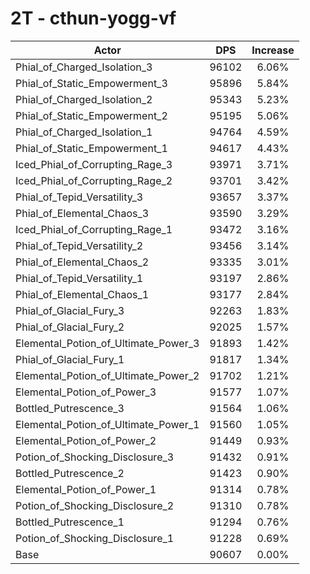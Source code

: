 # 2T - cthun-yogg-vf
| Actor | DPS | Increase |
|---|:---:|:---:|
|Phial_of_Charged_Isolation_3|96102|6.06%|
|Phial_of_Static_Empowerment_3|95896|5.84%|
|Phial_of_Charged_Isolation_2|95343|5.23%|
|Phial_of_Static_Empowerment_2|95195|5.06%|
|Phial_of_Charged_Isolation_1|94764|4.59%|
|Phial_of_Static_Empowerment_1|94617|4.43%|
|Iced_Phial_of_Corrupting_Rage_3|93971|3.71%|
|Iced_Phial_of_Corrupting_Rage_2|93701|3.42%|
|Phial_of_Tepid_Versatility_3|93657|3.37%|
|Phial_of_Elemental_Chaos_3|93590|3.29%|
|Iced_Phial_of_Corrupting_Rage_1|93472|3.16%|
|Phial_of_Tepid_Versatility_2|93456|3.14%|
|Phial_of_Elemental_Chaos_2|93335|3.01%|
|Phial_of_Tepid_Versatility_1|93197|2.86%|
|Phial_of_Elemental_Chaos_1|93177|2.84%|
|Phial_of_Glacial_Fury_3|92263|1.83%|
|Phial_of_Glacial_Fury_2|92025|1.57%|
|Elemental_Potion_of_Ultimate_Power_3|91893|1.42%|
|Phial_of_Glacial_Fury_1|91817|1.34%|
|Elemental_Potion_of_Ultimate_Power_2|91702|1.21%|
|Elemental_Potion_of_Power_3|91577|1.07%|
|Bottled_Putrescence_3|91564|1.06%|
|Elemental_Potion_of_Ultimate_Power_1|91560|1.05%|
|Elemental_Potion_of_Power_2|91449|0.93%|
|Potion_of_Shocking_Disclosure_3|91432|0.91%|
|Bottled_Putrescence_2|91423|0.90%|
|Elemental_Potion_of_Power_1|91314|0.78%|
|Potion_of_Shocking_Disclosure_2|91310|0.78%|
|Bottled_Putrescence_1|91294|0.76%|
|Potion_of_Shocking_Disclosure_1|91228|0.69%|
|Base|90607|0.00%|
